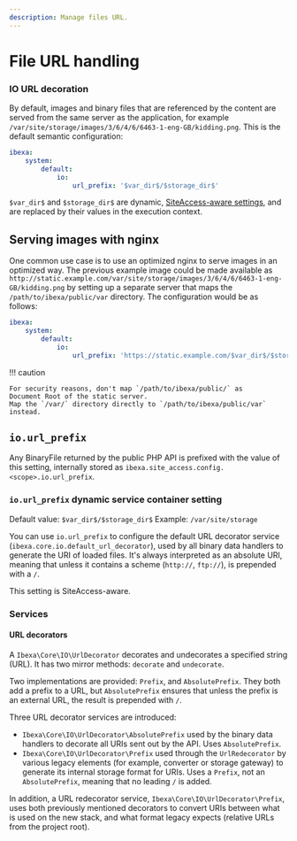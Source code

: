 ```yaml
---
description: Manage files URL.
---
```


# File URL handling

### IO URL decoration

By default, images and binary files that are referenced by the content are served from the same server as the application, for example `/var/site/storage/images/3/6/4/6/6463-1-eng-GB/kidding.png`.
This is the default semantic configuration:

``` yaml
ibexa:
    system:
        default:
            io:
                url_prefix: '$var_dir$/$storage_dir$'
```

`$var_dir$` and `$storage_dir$` are dynamic, [SiteAccess-aware settings](siteaccess_aware_configuration.md), and are replaced by their values in the execution context.

## Serving images with nginx

One common use case is to use an optimized nginx to serve images in an optimized way. The previous example image
could be made available as `http://static.example.com/var/site/storage/images/3/6/4/6/6463-1-eng-GB/kidding.png`
by setting up a separate server that maps the `/path/to/ibexa/public/var` directory.
The configuration would be as follows:

``` yaml
ibexa:
    system:
        default:
            io:
                url_prefix: 'https://static.example.com/$var_dir$/$storage_dir$'
```

!!! caution

    For security reasons, don't map `/path/to/ibexa/public/` as
    Document Root of the static server.
    Map the `/var/` directory directly to `/path/to/ibexa/public/var` instead.

## `io.url_prefix`

Any BinaryFile returned by the public PHP API is prefixed with the value of this setting, internally stored as `ibexa.site_access.config.<scope>.io.url_prefix`.

### `io.url_prefix` dynamic service container setting

Default value: `$var_dir$/$storage_dir$`
Example: `/var/site/storage`

You can use `io.url_prefix` to configure the default URL decorator service (`ibexa.core.io.default_url_decorator`), used by all binary data handlers to generate the URI of loaded files. It's always interpreted as an absolute URI, meaning that unless it contains a scheme (`http://`, `ftp://`), is prepended with a `/`.

This setting is SiteAccess-aware.

### Services

#### URL decorators

A `Ibexa\Core\IO\UrlDecorator` decorates and undecorates a specified string (URL). It has two mirror methods: `decorate` and `undecorate`.

Two implementations are provided: `Prefix`, and `AbsolutePrefix`. They both add a prefix to a URL, but `AbsolutePrefix` ensures that unless the prefix is an external URL, the result is prepended with `/`.

Three URL decorator services are introduced:

- `Ibexa\Core\IO\UrlDecorator\AbsolutePrefix` used by the binary data handlers to decorate all URIs sent out by the API. Uses `AbsolutePrefix`.
- `Ibexa\Core\IO\UrlDecorator\Prefix` used through the `UrlRedecorator` by various legacy elements (for example, converter or storage gateway) to generate its internal storage format for URIs. Uses a `Prefix`, not an `AbsolutePrefix`, meaning that no leading `/` is added.

In addition, a URL redecorator service, `Ibexa\Core\IO\UrlDecorator\Prefix`, uses both previously mentioned decorators to convert URIs between what is used on the new stack, and what format legacy expects (relative URLs from the project root).
